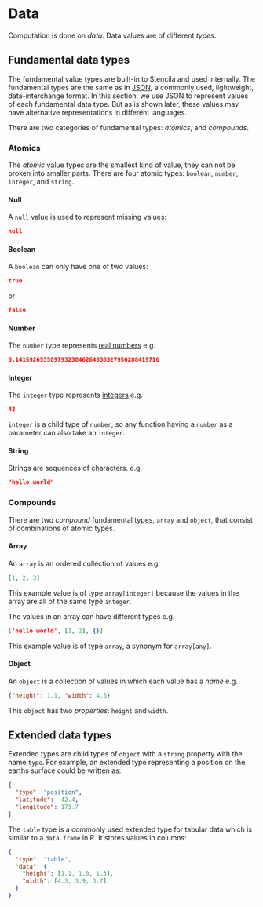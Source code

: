 # Data

Computation is done on _data_. Data values are of different _types_.

## Fundamental data types

The fundamental value types are built-in to Stencila and used internally. The fundamental types are the same as in [JSON](https://www.json.org/), a commonly used, lightweight, data-interchange format. In this section, we use JSON to represent values of each fundamental data type. But as is shown later, these values may have alternative representations in different languages.

There are two categories of fundamental types: _atomics_, and _compounds_.

### Atomics

The _atomic_ value types are the smallest kind of value, they can not be broken into smaller parts. There are four atomic types: `boolean`, `number`, `integer`, and `string`.

#### Null

A `null` value is used to represent missing values:

```json
null
```

#### Boolean

A `boolean` can only have one of two values:

```json
true
```

or

```json
false
```

#### Number

The `number` type represents [real numbers](https://en.wikipedia.org/wiki/Real_number) e.g.

```json
3.14159265358979323846264338327950288419716
```

#### Integer

The `integer` type represents [integers](https://en.wikipedia.org/wiki/Integer) e.g.

```json
42
```

`integer` is a child type of `number`, so any function having a `number` as a parameter can also take an `integer`.

#### String

Strings are sequences of characters. e.g.

```json
"hello world"
```

### Compounds

There are two _compound_ fundamental types, `array` and `object`, that consist of combinations of atomic types.

#### Array

An `array` is an ordered collection of values e.g. 

```json
[1, 2, 3]
```

This example value is of type `array[integer]` because the values in the array are all of the same type `integer`.

The values in an array can have different types e.g.

```json
['hello world', [1, 2], {}]
```

This example value is of type `array`, a synonym for `array[any]`.


#### Object

An `object` is a collection of values in which each value has a _name_ e.g.

```json
{"height": 1.1, "width": 4.5}
```

This `object` has two _properties_: `height` and `width`.

## Extended data types

Extended types are child types of `object` with a `string` property with the name `type`. For example, an extended type representing a position on the earths surface could be written as:

```json
{
  "type": "position",
  "latitude": -42.4,
  "longitude": 173.7
}
```

The `table` type is a commonly used extended type for tabular data which is similar to a `data.frame` in R. It stores values in columns:

```json
{
  "type": "table",
  "data": {
    "height": [1.1, 1.0, 1.3],
    "width": [4.3, 3.9, 3.7]
  }
}
```
